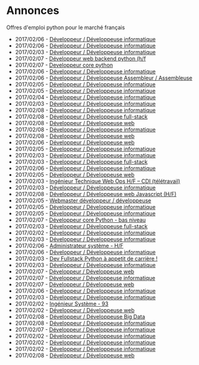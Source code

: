# Annonces

Offres d'emploi python pour le marché français

* 2017/02/06 - [Développeur / Développeuse informatique](http://www.pyjobs.fr/jobs/details/4850/developpeur-developpeuse-informatique "Développeur / Développeuse informatique")
* 2017/02/06 - [Développeur / Développeuse informatique](http://www.pyjobs.fr/jobs/details/4849/developpeur-developpeuse-informatique "Développeur / Développeuse informatique")
* 2017/02/03 - [Développeur / Développeuse informatique](http://www.pyjobs.fr/jobs/details/4835/developpeur-developpeuse-informatique "Développeur / Développeuse informatique")
* 2017/02/07 - [Développeur web backend python (h/f](http://www.pyjobs.fr/jobs/details/4864/developpeur-web-backend-python-h-f "Développeur web backend python (h/f")
* 2017/02/07 - [Developpeur core python](http://www.pyjobs.fr/jobs/details/4865/developpeur-core-python "Developpeur core python")
* 2017/02/06 - [Développeur / Développeuse informatique](http://www.pyjobs.fr/jobs/details/4847/developpeur-developpeuse-informatique "Développeur / Développeuse informatique")
* 2017/02/06 - [Développeur / Développeuse Assembleur / Assembleuse](http://www.pyjobs.fr/jobs/details/4848/developpeur-developpeuse-assembleur-assembleuse "Développeur / Développeuse Assembleur / Assembleuse")
* 2017/02/05 - [Développeur / Développeuse informatique](http://www.pyjobs.fr/jobs/details/4843/developpeur-developpeuse-informatique "Développeur / Développeuse informatique")
* 2017/02/05 - [Développeur / Développeuse informatique](http://www.pyjobs.fr/jobs/details/4844/developpeur-developpeuse-informatique "Développeur / Développeuse informatique")
* 2017/02/04 - [Développeur / Développeuse informatique](http://www.pyjobs.fr/jobs/details/4838/developpeur-developpeuse-informatique "Développeur / Développeuse informatique")
* 2017/02/03 - [Développeur / Développeuse informatique](http://www.pyjobs.fr/jobs/details/4833/developpeur-developpeuse-informatique "Développeur / Développeuse informatique")
* 2017/02/08 - [Développeur / Développeuse informatique](http://www.pyjobs.fr/jobs/details/4876/developpeur-developpeuse-informatique "Développeur / Développeuse informatique")
* 2017/02/08 - [Développeur / Développeuse full-stack](http://www.pyjobs.fr/jobs/details/4872/developpeur-developpeuse-full-stack "Développeur / Développeuse full-stack")
* 2017/02/08 - [Développeur / Développeuse web](http://www.pyjobs.fr/jobs/details/4874/developpeur-developpeuse-web "Développeur / Développeuse web")
* 2017/02/08 - [Développeur / Développeuse informatique](http://www.pyjobs.fr/jobs/details/4875/developpeur-developpeuse-informatique "Développeur / Développeuse informatique")
* 2017/02/08 - [Développeur / Développeuse web](http://www.pyjobs.fr/jobs/details/4873/developpeur-developpeuse-web "Développeur / Développeuse web")
* 2017/02/06 - [Développeur / Développeuse web](http://www.pyjobs.fr/jobs/details/4854/developpeur-developpeuse-web "Développeur / Développeuse web")
* 2017/02/05 - [Développeur / Développeuse informatique](http://www.pyjobs.fr/jobs/details/4842/developpeur-developpeuse-informatique "Développeur / Développeuse informatique")
* 2017/02/03 - [Développeur / Développeuse informatique](http://www.pyjobs.fr/jobs/details/4834/developpeur-developpeuse-informatique "Développeur / Développeuse informatique")
* 2017/02/03 - [Développeur / Développeuse full-stack](http://www.pyjobs.fr/jobs/details/4837/developpeur-developpeuse-full-stack "Développeur / Développeuse full-stack")
* 2017/02/06 - [Développeur / Développeuse informatique](http://www.pyjobs.fr/jobs/details/4846/developpeur-developpeuse-informatique "Développeur / Développeuse informatique")
* 2017/02/05 - [Développeur / Développeuse web](http://www.pyjobs.fr/jobs/details/4841/developpeur-developpeuse-web "Développeur / Développeuse web")
* 2017/02/03 - [Ingénieur Technique Web Ops H/F – CDI (télétravail)](http://www.pyjobs.fr/jobs/details/4832/ingenieur-technique-web-ops-h-f-cdi-teletravail "Ingénieur Technique Web Ops H/F – CDI (télétravail)")
* 2017/02/03 - [Développeur / Développeuse informatique](http://www.pyjobs.fr/jobs/details/4831/developpeur-developpeuse-informatique "Développeur / Développeuse informatique")
* 2017/02/08 - [Développeur / Développeuse web Javascript (H/F)](http://www.pyjobs.fr/jobs/details/4871/developpeur-developpeuse-web-javascript-h-f "Développeur / Développeuse web Javascript (H/F)")
* 2017/02/05 - [Webmaster développeur / développeuse](http://www.pyjobs.fr/jobs/details/4845/webmaster-developpeur-developpeuse "Webmaster développeur / développeuse")
* 2017/02/05 - [Développeur / Développeuse informatique](http://www.pyjobs.fr/jobs/details/4840/developpeur-developpeuse-informatique "Développeur / Développeuse informatique")
* 2017/02/05 - [Développeur / Développeuse informatique](http://www.pyjobs.fr/jobs/details/4839/developpeur-developpeuse-informatique "Développeur / Développeuse informatique")
* 2017/02/07 - [Développeur core Python - bas niveau](http://www.pyjobs.fr/jobs/details/4870/developpeur-core-python-bas-niveau "Développeur core Python - bas niveau")
* 2017/02/03 - [Développeur / Développeuse full-stack](http://www.pyjobs.fr/jobs/details/4829/developpeur-developpeuse-full-stack "Développeur / Développeuse full-stack")
* 2017/02/02 - [Développeur / Développeuse informatique](http://www.pyjobs.fr/jobs/details/4807/developpeur-developpeuse-informatique "Développeur / Développeuse informatique")
* 2017/02/03 - [Développeur / Développeuse informatique](http://www.pyjobs.fr/jobs/details/4830/developpeur-developpeuse-informatique "Développeur / Développeuse informatique")
* 2017/02/06 - [Administrateur système - H/F](http://www.pyjobs.fr/jobs/details/4852/administrateur-systeme-h-f "Administrateur système - H/F")
* 2017/02/06 - [Développeur / Développeuse informatique](http://www.pyjobs.fr/jobs/details/4853/developpeur-developpeuse-informatique "Développeur / Développeuse informatique")
* 2017/02/03 - [Dev Fullstack Python à appetit de carrière !](http://www.pyjobs.fr/jobs/details/4836/dev-fullstack-python-a-appetit-de-carriere "Dev Fullstack Python à appetit de carrière !")
* 2017/02/03 - [Développeur / Développeuse informatique](http://www.pyjobs.fr/jobs/details/4828/developpeur-developpeuse-informatique "Développeur / Développeuse informatique")
* 2017/02/07 - [Développeur / Développeuse web](http://www.pyjobs.fr/jobs/details/4863/developpeur-developpeuse-web "Développeur / Développeuse web")
* 2017/02/07 - [Développeur / Développeuse informatique](http://www.pyjobs.fr/jobs/details/4862/developpeur-developpeuse-informatique "Développeur / Développeuse informatique")
* 2017/02/07 - [Développeur / Développeuse web](http://www.pyjobs.fr/jobs/details/4861/developpeur-developpeuse-web "Développeur / Développeuse web")
* 2017/02/06 - [Développeur / Développeuse informatique](http://www.pyjobs.fr/jobs/details/4851/developpeur-developpeuse-informatique "Développeur / Développeuse informatique")
* 2017/02/03 - [Développeur / Développeuse informatique](http://www.pyjobs.fr/jobs/details/4827/developpeur-developpeuse-informatique "Développeur / Développeuse informatique")
* 2017/02/02 - [Ingénieur Système - 93](http://www.pyjobs.fr/jobs/details/4823/ingenieur-systeme-93 "Ingénieur Système - 93")
* 2017/02/02 - [Développeur / Développeuse web](http://www.pyjobs.fr/jobs/details/4812/developpeur-developpeuse-web "Développeur / Développeuse web")
* 2017/02/08 - [Développeur / Développeuse Big Data](http://www.pyjobs.fr/jobs/details/4869/developpeur-developpeuse-big-data "Développeur / Développeuse Big Data")
* 2017/02/08 - [Développeur / Développeuse informatique](http://www.pyjobs.fr/jobs/details/4868/developpeur-developpeuse-informatique "Développeur / Développeuse informatique")
* 2017/02/07 - [Développeur / Développeuse informatique](http://www.pyjobs.fr/jobs/details/4858/developpeur-developpeuse-informatique "Développeur / Développeuse informatique")
* 2017/02/02 - [Développeur / Développeuse informatique](http://www.pyjobs.fr/jobs/details/4806/developpeur-developpeuse-informatique "Développeur / Développeuse informatique")
* 2017/02/02 - [Développeur / Développeuse informatique](http://www.pyjobs.fr/jobs/details/4811/developpeur-developpeuse-informatique "Développeur / Développeuse informatique")
* 2017/02/02 - [Développeur / Développeuse informatique](http://www.pyjobs.fr/jobs/details/4805/developpeur-developpeuse-informatique "Développeur / Développeuse informatique")
* 2017/02/08 - [Développeur / Développeuse web](http://www.pyjobs.fr/jobs/details/4867/developpeur-developpeuse-web "Développeur / Développeuse web")

